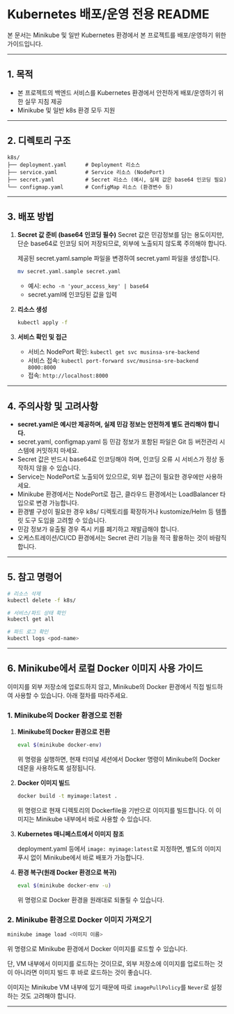 # Kubernetes 배포/운영 전용 README

본 문서는 Minikube 및 일반 Kubernetes 환경에서 본 프로젝트를 배포/운영하기 위한 가이드입니다.

---

## 1. 목적

- 본 프로젝트의 백엔드 서비스를 Kubernetes 환경에서 안전하게 배포/운영하기 위한 실무 지침 제공
- Minikube 및 일반 k8s 환경 모두 지원

---

## 2. 디렉토리 구조

```plaintext
k8s/
├── deployment.yaml      # Deployment 리소스
├── service.yaml         # Service 리소스 (NodePort)
├── secret.yaml          # Secret 리소스 (예시, 실제 값은 base64 인코딩 필요)
└── configmap.yaml       # ConfigMap 리소스 (환경변수 등)
```

---

## 3. 배포 방법

1. **Secret 값 준비 (base64 인코딩 필수)**
   Secret 값은 민감정보를 담는 용도이지만, 단순 base64로 인코딩 되어 저장되므로, 외부에 노출되지 않도록 주의해야 합니다.

   제공된 secret.yaml.sample 파일을 변경하여 secret.yaml 파일을 생성합니다.

   ```bash
   mv secret.yaml.sample secret.yaml
   ```

   - 예시: `echo -n 'your_access_key' | base64`
   - secret.yaml에 인코딩된 값을 입력

2. **리소스 생성**

   ```bash
   kubectl apply -f
   ```

3. **서비스 확인 및 접근**
   - 서비스 NodePort 확인: `kubectl get svc musinsa-sre-backend`
   - 서비스 접속: `kubectl port-forward svc/musinsa-sre-backend 8000:8000`
   - 접속: `http://localhost:8000`

---

## 4. 주의사항 및 고려사항

- **secret.yaml은 예시만 제공하며, 실제 민감 정보는 안전하게 별도 관리해야 합니다.**
- secret.yaml, configmap.yaml 등 민감 정보가 포함된 파일은 Git 등 버전관리 시스템에 커밋하지 마세요.
- Secret 값은 반드시 base64로 인코딩해야 하며, 인코딩 오류 시 서비스가 정상 동작하지 않을 수 있습니다.
- Service는 NodePort로 노출되어 있으므로, 외부 접근이 필요한 경우에만 사용하세요.
- Minikube 환경에서는 NodePort로 접근, 클라우드 환경에서는 LoadBalancer 타입으로 변경 가능합니다.
- 환경별 구성이 필요한 경우 k8s/ 디렉토리를 확장하거나 kustomize/Helm 등 템플릿 도구 도입을 고려할 수 있습니다.
- 민감 정보가 유출될 경우 즉시 키를 폐기하고 재발급해야 합니다.
- 오케스트레이션/CI/CD 환경에서는 Secret 관리 기능을 적극 활용하는 것이 바람직합니다.

---

## 5. 참고 명령어

```bash
# 리소스 삭제
kubectl delete -f k8s/

# 서비스/파드 상태 확인
kubectl get all

# 파드 로그 확인
kubectl logs <pod-name>
```

---

## 6. Minikube에서 로컬 Docker 이미지 사용 가이드

이미지를 외부 저장소에 업로드하지 않고, Minikube의 Docker 환경에서 직접 빌드하여 사용할 수 있습니다. 아래 절차를 따라주세요.

### 1. Minikube의 Docker 환경으로 전환

1. **Minikube의 Docker 환경으로 전환**

   ```bash
   eval $(minikube docker-env)
   ```

   위 명령을 실행하면, 현재 터미널 세션에서 Docker 명령이 Minikube의 Docker 데몬을 사용하도록 설정됩니다.

2. **Docker 이미지 빌드**

   ```bash
   docker build -t myimage:latest .
   ```

   위 명령으로 현재 디렉토리의 Dockerfile을 기반으로 이미지를 빌드합니다. 이 이미지는 Minikube 내부에서 바로 사용할 수 있습니다.

3. **Kubernetes 매니페스트에서 이미지 참조**

   deployment.yaml 등에서 `image: myimage:latest`로 지정하면, 별도의 이미지 푸시 없이 Minikube에서 바로 배포가 가능합니다.

4. **환경 복구(원래 Docker 환경으로 복귀)**

   ```bash
   eval $(minikube docker-env -u)
   ```

   위 명령으로 Docker 환경을 원래대로 되돌릴 수 있습니다.

### 2. Minikube 환경으로 Docker 이미지 가져오기

```bash
minikube image load <이미지 이름>
```

위 명령으로 Minikube 환경에서 Docker 이미지를 로드할 수 있습니다.

단, VM 내부에서 이미지를 로드하는 것이므로, 외부 저장소에 이미지를 업로드하는 것이 아니라면 이미지 빌드 후 바로 로드하는 것이 좋습니다.

이미지는 Minikube VM 내부에 있기 때문에 따로 `imagePullPolicy`를 `Never`로 설정하는 것도 고려해야 합니다.

---
